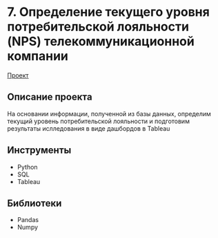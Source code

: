 # 7. Определение текущего уровня потребительской лояльности (NPS) телекоммуникационной компании
[Проект](https://github.com/GSW2012/Practicum-Portfolio/blob/main/7.%20Определение%20NPS%20телекоммуникационной%20компании/Определение%20текущего%20уровня%20потребительской%20лояльности%20(NPS).ipynb)
## Описание проекта
На основании информации, полученной из базы данных, определим текущий уровень потребительской лояльности и подготовим результаты ислледования в виде дашбордов в Tableau
## Инструменты
- Python
- SQL
- Tableau
## Библиотеки
- Pandas
- Numpy

